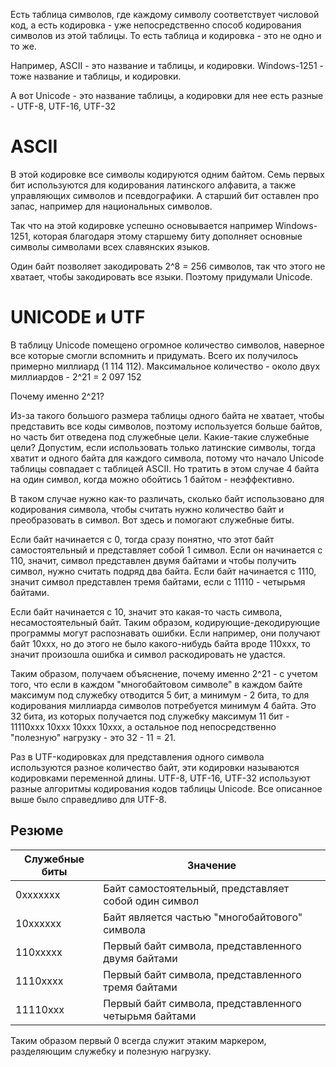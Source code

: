 Есть таблица символов, где каждому символу соответствует числовой код, а есть кодировка - уже непосредственно способ кодирования символов из этой таблицы. То есть таблица и кодировка - это не одно и то же.

Например, ASCII - это название и таблицы, и кодировки. Windows-1251 - тоже название и таблицы, и кодировки.

А вот Unicode - это название таблицы, а кодировки для нее есть разные - UTF-8, UTF-16, UTF-32

# ASCII

В этой кодировке все символы кодируются одним байтом. Семь первых бит используются для кодирования латинского алфавита, а также управляющих символов и псевдографики. А старший бит оставлен про запас, например для национальных символов.

Так что на этой кодировке успешно основывается например Windows-1251, которая благодаря этому старшему биту дополняет основные символы символами всех славянских языков.

Один байт позволяет закодировать 2^8 = 256 символов, так что этого не хватает, чтобы закодировать все языки. Поэтому придумали Unicode.

# UNICODE и UTF

В таблицу Unicode помещено огромное количество символов, наверное все которые смогли вспомнить и придумать. Всего их получилось примерно миллиард (1 114 112). Максимальное количество - около двух миллиардов - 2^21 = 2 097 152

Почему именно 2^21?

Из-за такого большого размера таблицы одного байта не хватает, чтобы представить все коды символов, поэтому используется больше байтов, но часть бит отведена под служебные цели. Какие-такие служебные цели? Допустим, если использовать только латинские символы, тогда хватит и одного байта для каждого символа, потому что начало Unicode таблицы совпадает с таблицей ASCII. Но тратить в этом случае 4 байта на один символ, когда можно обойтись 1 байтом - неэффективно.

В таком случае нужно как-то различать, сколько байт использовано для кодирования символа, чтобы считать нужно количество байт и преобразовать в символ. Вот здесь и помогают служебные биты.

Если байт начинается с 0, тогда сразу понятно, что этот байт самостоятельный и представляет собой 1 символ. Если он начинается с 110, значит, символ представлен двумя байтами и чтобы получить символ, нужно считать подряд два байта. Если байт начинается с 1110, значит символ представлен тремя байтами, если с 11110 - четырьмя байтами.

Если байт начинается с 10, значит это какая-то часть символа, несамостоятельный байт. Таким образом, кодирующие-декодирующие программы могут распознавать ошибки. Если например, они получают байт 10ххх, но до этого не было какого-нибудь байта вроде 110ххх, то значит произошла ошибка и символ раскодировать не удастся.

Таким образом, получаем объяснение, почему именно 2^21 - с учетом того, что если в каждом "многобайтовом символе" в каждом байте максимум под служебку отводится 5 бит, а минимум - 2 бита, то для кодирования миллиарда символов потребуется минимум 4 байта. Это 32 бита, из которых получается под служебку максимум 11 бит - 11110ххх 10ххх 10ххх 10ххх, а остальное под непосредственно "полезную" нагрузку - это 32 - 11 = 21.

Раз в UTF-кодировках для представления одного символа используются разное количество байт, эти кодировки называются кодировками переменной длины. UTF-8, UTF-16, UTF-32 используют разные алгоритмы кодирования кодов таблицы Unicode. Все описанное выше было справедливо для UTF-8.

## Резюме

| Служебные биты | Значение                                              |
| -------------- | ----------------------------------------------------- |
| 0xxxxxxx       | Байт самостоятельный, представляет собой один символ  |
| 10xxxxxx       | Байт является частью "многобайтового" символа         |
| 110xxxxx       | Первый байт символа, представленного двумя байтами    |
| 1110xxxx       | Первый байт символа, представленного тремя байтами    |
| 11110xxx       | Первый байт символа, представленного четырьмя байтами |

Таким образом первый 0 всегда служит этаким маркером, разделяющим служебку и полезную нагрузку.